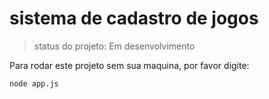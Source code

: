 # sistema de cadastro de jogos

>status do projeto: Em desenvolvimento

Para rodar este projeto sem sua maquina, por favor digite:

```
node app.js
```
